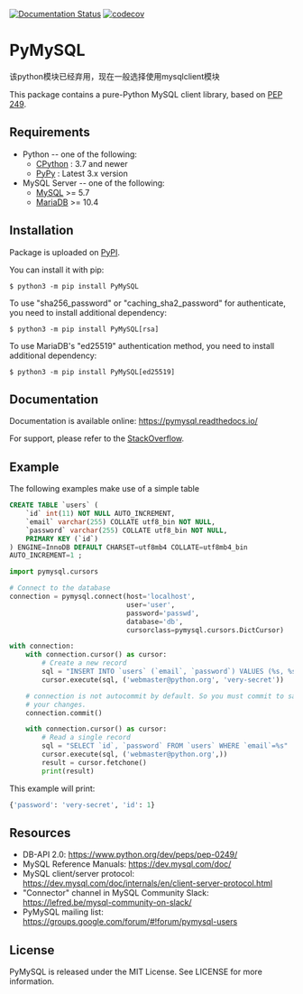 [![Documentation Status](https://readthedocs.org/projects/pymysql/badge/?version=latest)](https://pymysql.readthedocs.io/)
[![codecov](https://codecov.io/gh/PyMySQL/PyMySQL/branch/main/graph/badge.svg?token=ppEuaNXBW4)](https://codecov.io/gh/PyMySQL/PyMySQL)

# PyMySQL

该python模块已经弃用，现在一般选择使用mysqlclient模块

This package contains a pure-Python MySQL client library, based on [PEP
249](https://www.python.org/dev/peps/pep-0249/).

## Requirements

- Python -- one of the following:
  - [CPython](https://www.python.org/) : 3.7 and newer
  - [PyPy](https://pypy.org/) : Latest 3.x version
- MySQL Server -- one of the following:
  - [MySQL](https://www.mysql.com/) \>= 5.7
  - [MariaDB](https://mariadb.org/) \>= 10.4

## Installation

Package is uploaded on [PyPI](https://pypi.org/project/PyMySQL).

You can install it with pip:

    $ python3 -m pip install PyMySQL

To use "sha256_password" or "caching_sha2_password" for authenticate,
you need to install additional dependency:

    $ python3 -m pip install PyMySQL[rsa]

To use MariaDB's "ed25519" authentication method, you need to install
additional dependency:

    $ python3 -m pip install PyMySQL[ed25519]

## Documentation

Documentation is available online: <https://pymysql.readthedocs.io/>

For support, please refer to the
[StackOverflow](https://stackoverflow.com/questions/tagged/pymysql).

## Example

The following examples make use of a simple table

``` sql
CREATE TABLE `users` (
    `id` int(11) NOT NULL AUTO_INCREMENT,
    `email` varchar(255) COLLATE utf8_bin NOT NULL,
    `password` varchar(255) COLLATE utf8_bin NOT NULL,
    PRIMARY KEY (`id`)
) ENGINE=InnoDB DEFAULT CHARSET=utf8mb4 COLLATE=utf8mb4_bin
AUTO_INCREMENT=1 ;
```

``` python
import pymysql.cursors

# Connect to the database
connection = pymysql.connect(host='localhost',
                             user='user',
                             password='passwd',
                             database='db',
                             cursorclass=pymysql.cursors.DictCursor)

with connection:
    with connection.cursor() as cursor:
        # Create a new record
        sql = "INSERT INTO `users` (`email`, `password`) VALUES (%s, %s)"
        cursor.execute(sql, ('webmaster@python.org', 'very-secret'))

    # connection is not autocommit by default. So you must commit to save
    # your changes.
    connection.commit()

    with connection.cursor() as cursor:
        # Read a single record
        sql = "SELECT `id`, `password` FROM `users` WHERE `email`=%s"
        cursor.execute(sql, ('webmaster@python.org',))
        result = cursor.fetchone()
        print(result)
```

This example will print:

``` python
{'password': 'very-secret', 'id': 1}
```

## Resources

- DB-API 2.0: <https://www.python.org/dev/peps/pep-0249/>
- MySQL Reference Manuals: <https://dev.mysql.com/doc/>
- MySQL client/server protocol:
  <https://dev.mysql.com/doc/internals/en/client-server-protocol.html>
- "Connector" channel in MySQL Community Slack:
  <https://lefred.be/mysql-community-on-slack/>
- PyMySQL mailing list:
  <https://groups.google.com/forum/#!forum/pymysql-users>

## License

PyMySQL is released under the MIT License. See LICENSE for more
information.
